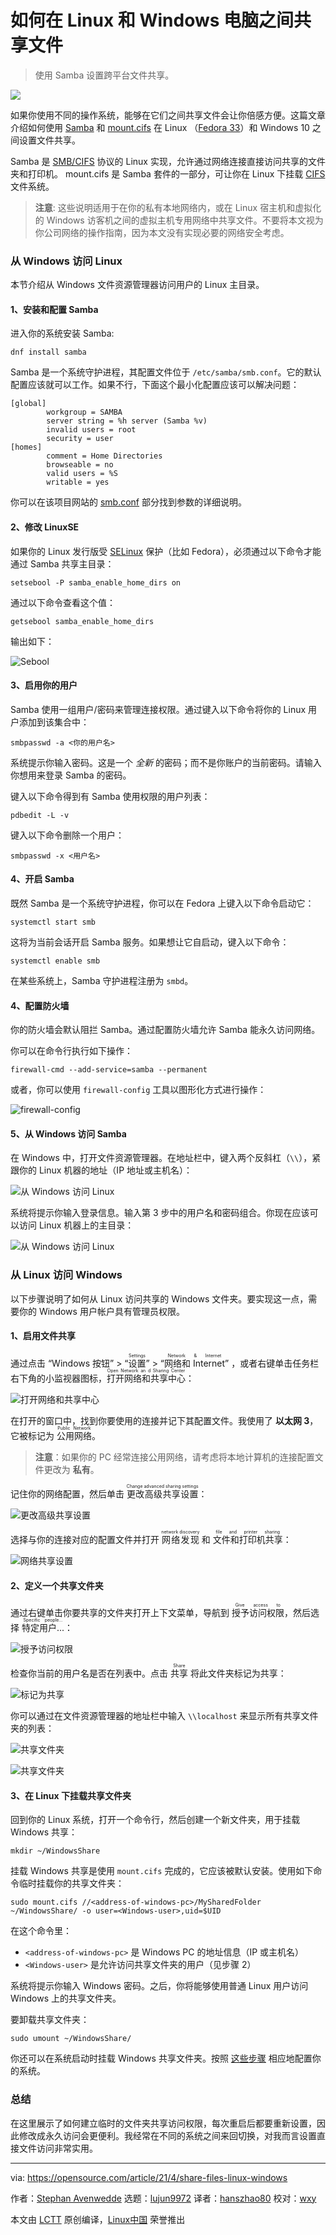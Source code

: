 [#]: subject: (Share files between Linux and Windows computers)
[#]: via: (https://opensource.com/article/21/4/share-files-linux-windows)
[#]: author: (Stephan Avenwedde https://opensource.com/users/hansic99)
[#]: collector: (lujun9972)
[#]: translator: (hanszhao80)
[#]: reviewer: (wxy)
[#]: publisher: ( )
[#]: url: ( )

如何在 Linux 和 Windows 电脑之间共享文件
======

> 使用 Samba 设置跨平台文件共享。

![](https://img.linux.net.cn/data/attachment/album/202205/02/233859oqqjvfr6tqz9bfqp.jpg)

如果你使用不同的操作系统，能够在它们之间共享文件会让你倍感方便。这篇文章介绍如何使用 [Samba][3] 和 [mount.cifs][4] 在 Linux （[Fedora 33][2]）和 Windows 10 之间设置文件共享。

Samba 是 [SMB/CIFS][5] 协议的 Linux 实现，允许通过网络连接直接访问共享的文件夹和打印机。 mount.cifs 是 Samba 套件的一部分，可让你在 Linux 下挂载 [CIFS][5] 文件系统。

> **注意**: 这些说明适用于在你的私有本地网络内，或在 Linux 宿主机和虚拟化的 Windows 访客机之间的虚拟主机专用网络中共享文件。不要将本文视为你公司网络的操作指南，因为本文没有实现必要的网络安全考虑。

### 从 Windows 访问 Linux

本节介绍从 Windows 文件资源管理器访问用户的 Linux 主目录。

#### 1、安装和配置 Samba

进入你的系统安装 Samba:

```
dnf install samba
```

Samba 是一个系统守护进程，其配置文件位于 `/etc/samba/smb.conf`。它的默认配置应该就可以工作。如果不行，下面这个最小化配置应该可以解决问题：

```
[global]
        workgroup = SAMBA
        server string = %h server (Samba %v)
        invalid users = root
        security = user
[homes]
        comment = Home Directories
        browseable = no
        valid users = %S
        writable = yes
```

你可以在该项目网站的 [smb.conf][6] 部分找到参数的详细说明。

#### 2、修改 LinuxSE

如果你的 Linux 发行版受 [SELinux][7] 保护（比如 Fedora），必须通过以下命令才能通过 Samba 共享主目录：

```
setsebool -P samba_enable_home_dirs on
```

通过以下命令查看这个值：

```
getsebool samba_enable_home_dirs
```

输出如下：

![Sebool][8]

#### 3、启用你的用户

Samba 使用一组用户/密码来管理连接权限。通过键入以下命令将你的 Linux 用户添加到该集合中：

```
smbpasswd -a <你的用户名>
```

系统提示你输入密码。这是一个 _全新_ 的密码；而不是你账户的当前密码。请输入你想用来登录 Samba 的密码。

键入以下命令得到有 Samba 使用权限的用户列表：

```
pdbedit -L -v
```

键入以下命令删除一个用户：

```
smbpasswd -x <用户名>
```

#### 4、开启 Samba 

既然 Samba 是一个系统守护进程，你可以在 Fedora 上键入以下命令启动它：

```
systemctl start smb
```

这将为当前会话开启 Samba 服务。如果想让它自启动，键入以下命令：

```
systemctl enable smb
```

在某些系统上，Samba 守护进程注册为 `smbd`。

#### 4、配置防火墙

你的防火墙会默认阻拦 Samba。通过配置防火墙允许 Samba 能永久访问网络。

你可以在命令行执行如下操作：

```
firewall-cmd --add-service=samba --permanent
```

或者，你可以使用 `firewall-config` 工具以图形化方式进行操作：

![firewall-config][10]

#### 5、从 Windows 访问 Samba

在 Windows 中，打开文件资源管理器。在地址栏中，键入两个反斜杠（`\\`），紧跟你的 Linux 机器的地址（IP 地址或主机名）：

![从 Windows 访问 Linux][11]

系统将提示你输入登录信息。输入第 3 步中的用户名和密码组合。你现在应该可以访问 Linux 机器上的主目录：

![从 Windows 访问 Linux][12]

### 从 Linux 访问 Windows

以下步骤说明了如何从 Linux 访问共享的 Windows 文件夹。要实现这一点，需要你的 Windows 用户帐户具有管理员权限。

#### 1、启用文件共享

通过点击 “Windows 按钮” > “<ruby>设置<rt>Settings</rt></ruby>” > “<ruby>网络和 Internet<rt>Network & Internet</rt></ruby>” ，或者右键单击任务栏右下角的小监视器图标，<ruby>打开网络和共享中心<rt>Open Network an d Sharing Center</rt></ruby>：

![打开网络和共享中心][13]

在打开的窗口中，找到你要使用的连接并记下其配置文件。我使用了 **以太网 3**，它被标记为 <ruby>公用网络<rt>Public Network</rt></ruby>。

> **注意**：如果你的 PC 经常连接公用网络，请考虑将本地计算机的连接配置文件更改为 **私有**。

记住你的网络配置，然后单击 <ruby>更改高级共享设置<rt>Change advanced sharing settings</rt></ruby>：

![更改高级共享设置][14]

选择与你的连接对应的配置文件并打开 <ruby>网络发现<rt>network discovery</rt></ruby> 和 <ruby>文件和打印机共享<rt>file and printer sharing</rt></ruby>：

![网络共享设置][15]

#### 2、定义一个共享文件夹

通过右键单击你要共享的文件夹打开上下文菜单，导航到 <ruby>授予访问权限<rt>Give access to</rt></ruby>，然后选择 <ruby>特定用户...<rt>Specific people...</rt></ruby>：

![授予访问权限][16]

检查你当前的用户名是否在列表中。点击 <ruby>共享<rt>Share</rt></ruby> 将此文件夹标记为共享：

![标记为共享][17]

你可以通过在文件资源管理器的地址栏中输入 `\\localhost` 来显示所有共享文件夹的列表：

![共享文件夹][18]

![共享文件夹][19]

#### 3、在 Linux 下挂载共享文件夹

回到你的 Linux 系统，打开一个命令行，然后创建一个新文件夹，用于挂载 Windows 共享：

```
mkdir ~/WindowsShare
```

挂载 Windows 共享是使用 `mount.cifs` 完成的，它应该被默认安装。使用如下命令临时挂载你的共享文件夹：

```
sudo mount.cifs //<address-of-windows-pc>/MySharedFolder ~/WindowsShare/ -o user=<Windows-user>,uid=$UID
```

在这个命令里：

  * `<address-of-windows-pc>` 是 Windows PC 的地址信息（IP 或主机名）
  * `<Windows-user>` 是允许访问共享文件夹的用户（见步骤 2）

系统将提示你输入 Windows 密码。之后，你将能够使用普通 Linux 用户访问 Windows 上的共享文件夹。

要卸载共享文件夹：

```
sudo umount ~/WindowsShare/
```

你还可以在系统启动时挂载 Windows 共享文件夹。按照 [这些步骤][20] 相应地配置你的系统。

### 总结

在这里展示了如何建立临时的文件夹共享访问权限，每次重启后都要重新设置，因此修改成永久访问会更便利。我经常在不同的系统之间来回切换，对我而言设置直接文件访问非常实用。

--------------------------------------------------------------------------------

via: https://opensource.com/article/21/4/share-files-linux-windows

作者：[Stephan Avenwedde][a]
选题：[lujun9972][b]
译者：[hanszhao80](https://github.com/hanszhao80)
校对：[wxy](https://github.com/wxy)

本文由 [LCTT](https://github.com/LCTT/TranslateProject) 原创编译，[Linux中国](https://linux.cn/) 荣誉推出

[a]: https://opensource.com/users/hansic99
[b]: https://github.com/lujun9972
[1]: https://opensource.com/sites/default/files/styles/image-full-size/public/lead-images/rh_003499_01_cloud21x_cc.png?itok=5UwC92dO (Blue folders flying in the clouds above a city skyline)
[2]: https://getfedora.org/en/workstation/download/
[3]: https://www.samba.org/
[4]: https://linux.die.net/man/8/mount.cifs
[5]: https://en.wikipedia.org/wiki/Server_Message_Block
[6]: https://www.samba.org/samba/docs/current/man-html/smb.conf.5.html
[7]: https://www.redhat.com/en/topics/linux/what-is-selinux
[8]: https://opensource.com/sites/default/files/uploads/sebool.png (Enabling Samba to enable user directory access)
[9]: https://creativecommons.org/licenses/by-sa/4.0/
[10]: https://opensource.com/sites/default/files/uploads/firewall_configuration.png (firewall-config tool)
[11]: https://opensource.com/sites/default/files/uploads/windows_access_shared_1.png (Accessing Linux machine from Windows)
[12]: https://opensource.com/sites/default/files/uploads/windows_acess_shared_2.png (Accessing Linux machine from Windows)
[13]: https://opensource.com/sites/default/files/uploads/open_network_and_sharing_center.png (Open network and sharing center)
[14]: https://opensource.com/sites/default/files/uploads/network_and_sharing_center_2.png (Change advanced sharing settings)
[15]: https://opensource.com/sites/default/files/uploads/network_sharing.png (Network sharing settings)
[16]: https://opensource.com/sites/default/files/pictures/give_access_to.png (Give access)
[17]: https://opensource.com/sites/default/files/pictures/tag_as_shared.png (Tag as shared)
[18]: https://opensource.com/sites/default/files/uploads/show_shared_folder_1.png (Shared folders)
[19]: https://opensource.com/sites/default/files/uploads/show_shared_folder_2.png (Shared folders)
[20]: https://timlehr.com/auto-mount-samba-cifs-shares-via-fstab-on-linux/
